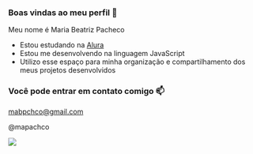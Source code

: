 ### Boas vindas ao meu perfil 🩷

Meu nome é Maria Beatriz Pacheco

- Estou estudando na [Alura](https://www.alura.com.br)
- Estou me desenvolvendo na linguagem JavaScript
- Utilizo esse espaço para minha organização e compartilhamento dos meus projetos desenvolvidos

### Você pode entrar em contato comigo 📫

mabpchco@gmail.com

@mapachco

![](https://media1.tenor.com/m/GOabrbLMl4AAAAAd/plink-cat-plink.gif)


